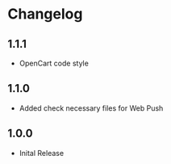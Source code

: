 # Changelog

## 1.1.1
* OpenCart code style

## 1.1.0
* Added check necessary files for Web Push

## 1.0.0
* Inital Release